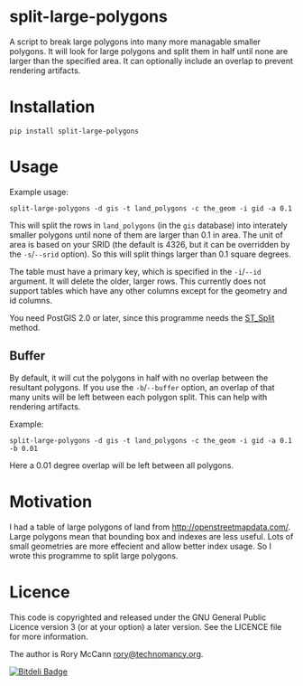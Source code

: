 split-large-polygons
====================

A script to break large polygons into many more managable smaller polygons. It will look for large polygons and split them in half until none are larger than the specified area. It can optionally include an overlap to prevent rendering artifacts.

Installation
============

    pip install split-large-polygons

Usage
=====

Example usage:

    split-large-polygons -d gis -t land_polygons -c the_geom -i gid -a 0.1

This will split the rows in ``land_polygons`` (in the ``gis`` database) into interately smaller polygons until none of them are larger than 0.1 in area. The unit of area is based on your SRID (the default is 4326, but it can be overridden by the ``-s``/``--srid`` option). So this will split things larger than 0.1 square degrees.

The table must have a primary key, which is specified in the ``-i``/``--id`` argument. It will delete the older, larger rows. This currently does not support tables which have any other columns except for the geometry and id columns.

You need PostGIS 2.0 or later, since this programme needs the [ST_Split](http://postgis.refractions.net/documentation/manual-2.0/ST_Split.html) method.

Buffer
------

By default, it will cut the polygons in half with no overlap between the resultant polygons. If you use the ``-b``/``--buffer`` option, an overlap of that many units will be left between each polygon split. This can help with rendering artifacts.

Example:

    split-large-polygons -d gis -t land_polygons -c the_geom -i gid -a 0.1 -b 0.01

Here a 0.01 degree overlap will be left between all polygons.

Motivation
==========

I had a table of large polygons of land from http://openstreetmapdata.com/. Large polygons mean that bounding box and indexes are less useful. Lots of small geometries are more effecient and allow better index usage. So I wrote this programme to split large polygons.

Licence
=======

This code is copyrighted and released under the GNU General Public Licence version 3 (or at your option) a later version. See the LICENCE file for more information.

The author is Rory McCann <rory@technomancy.org>.


[![Bitdeli Badge](https://d2weczhvl823v0.cloudfront.net/rory/split-large-polygons/trend.png)](https://bitdeli.com/free "Bitdeli Badge")

